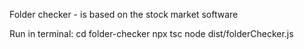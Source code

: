 Folder checker - is based on the stock market software

Run in terminal:
cd folder-checker
npx tsc
node dist/folderChecker.js


